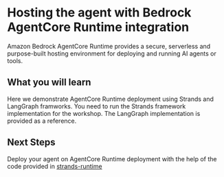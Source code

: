 
# Hosting the agent with Bedrock AgentCore Runtime integration

Amazon Bedrock AgentCore Runtime provides a secure, serverless and purpose-built hosting environment for deploying and running AI agents or tools. 


## What you will learn

Here we demonstrate AgentCore Runtime deployment using Strands and LangGraph framworks. You need to run the Strands framework implementation for the workshop. The LangGraph implementation is provided as a reference. 


## Next Steps

Deploy your agent on AgentCore Runtime deployment with the help of the code provided in [strands-runtime](./strands-runtime/)



